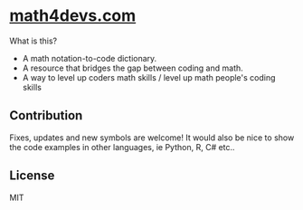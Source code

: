 # [math4devs.com](https://math4devs.com)

What is this?

- A math notation-to-code dictionary.
- A resource that bridges the gap between coding and math.
- A way to level up coders math skills / level up math people's coding skills

## Contribution

Fixes, updates and new symbols are welcome! It would also be nice to show the code examples in other languages, ie Python, R, C# etc..

## License

MIT
